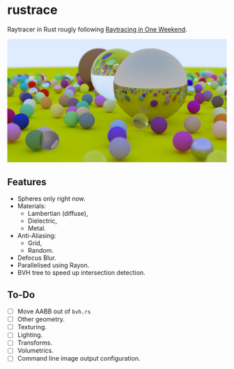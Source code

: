 # rustrace
Raytracer in Rust rougly following [Raytracing in One Weekend](https://raytracing.github.io/).

![](final.png)

## Features
- Spheres only right now.
- Materials:
    - Lambertian (diffuse),
    - Dielectric,
    - Metal.
- Anti-Aliasing:
    - Grid,
    - Random.
- Defocus Blur. 
- Parallelised using Rayon.
- BVH tree to speed up intersection detection.

## To-Do
- [ ] Move AABB out of `bvh.rs`
- [ ] Other geometry.
- [ ] Texturing.
- [ ] Lighting.
- [ ] Transforms.
- [ ] Volumetrics.
- [ ] Command line image output configuration.
